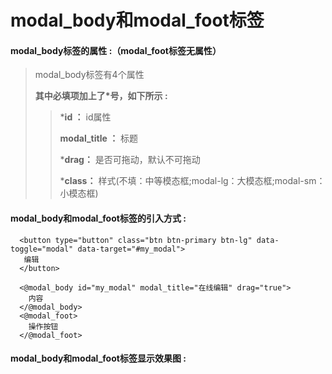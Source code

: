 # modal\_body和modal\_foot**标签**

#### modal\_body**标签的属性 :（**modal\_foot标签无属性**）**

> modal\_body标签有4个属性
>
> **其中必填项加上了\*号，如下所示 :**
>
> > \***id ：** id属性
> >
> > **modal\_title ：** 标题
> >
> > \***drag：** 是否可拖动，默认不可拖动
> >
> > \***class：** 样式\(不填：中等模态框;modal-lg：大模态框;modal-sm：小模态框\)

#### modal\_body和modal\_foot标签的引入方式 :

```
  <button type="button" class="btn btn-primary btn-lg" data-toggle="modal" data-target="#my_modal">
   编辑
  </button>

  <@modal_body id="my_modal" modal_title="在线编辑" drag="true">
    内容
  </@modal_body>
  <@modal_foot>
    操作按钮
  </@modal_foot>
```

#### modal\_body和modal\_foot标签显示效果图 :



